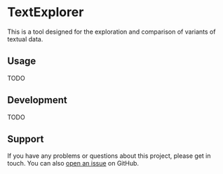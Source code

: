 # TextExplorer
This is a tool designed for the exploration and comparison of variants of textual data.

## Usage

TODO

## Development

TODO

## Support

If you have any problems or questions about this project, please get in touch. You can also [open an issue](https://github.com/Paulanerus/TextExplorer/issues) on GitHub.